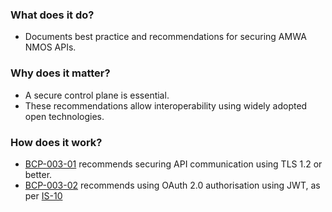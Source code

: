 ### What does it do?

- Documents best practice and recommendations for securing AMWA NMOS APIs.

### Why does it matter?

- A secure control plane is essential.
- These recommendations allow interoperability using widely adopted open technologies.

### How does it work?

- [BCP-003-01](best-practice-secure-comms.md) recommends securing API communication using TLS 1.2 or better.
- [BCP-003-02](best-practice-authorization.md) recommends using OAuth 2.0 authorisation using JWT, as per [IS-10](https://amwa-tv.github.io/nmos-authorization)
